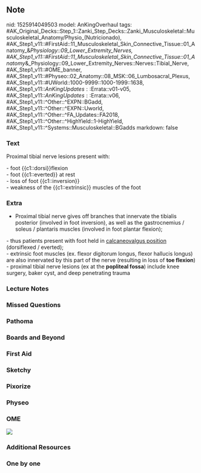 ## Note
nid: 1525914049503
model: AnKingOverhaul
tags: #AK_Original_Decks::Step_1::Zanki_Step_Decks::Zanki_Musculoskeletal::Musculoskeletal_Anatomy/Physio_(Nutricionado), #AK_Step1_v11::#FirstAid::11_Musculoskeletal_Skin_Connective_Tissue::01_Anatomy_&_Physiology::09_Lower_Extremity_Nerves, #AK_Step1_v11::#FirstAid::11_Musculoskeletal_Skin_Connective_Tissue::01_Anatomy_&_Physiology::09_Lower_Extremity_Nerves::Nerves::Tibial_Nerve, #AK_Step1_v11::#OME_banner, #AK_Step1_v11::#Physeo::02_Anatomy::08_MSK::06_Lumbosacral_Plexus, #AK_Step1_v11::#UWorld::1000-9999::1000-1999::1638, #AK_Step1_v11::$AnKingUpdates::$Errata::v01-v05, #AK_Step1_v11::$AnKingUpdates::$Errata::v06, #AK_Step1_v11::^Other::^EXPN::BGadd, #AK_Step1_v11::^Other::^EXPN::Uworld, #AK_Step1_v11::^Other::^FA_Updates::FA2018, #AK_Step1_v11::^Other::^HighYield::1-HighYield, #AK_Step1_v11::^Systems::Musculoskeletal::BGadds
markdown: false

### Text
Proximal tibial nerve lesions present with:
<div>
  - foot {{c1::dorsi}}flexion
</div>
<div>
  - foot {{c1::everted}} at rest
</div>
<div>
  - loss of foot {{c1::inversion}}
</div>
<div>
  - weakness of the {{c1::extrinsic}} muscles of the foot
</div>

### Extra
- Proximal tibial nerve gives off branches that innervate the
tibialis posterior (involved in foot inversion), as well as the
gastrocnemius / soleus / plantaris muscles (involved in foot
plantar flexion);
<div>
  - thus patients present with foot held in <u>calcaneovalgus
  position</u> (dorsiflexed / everted);
</div>
<div>
  - extrinsic foot muscles (ex. flexor digitorum longus, flexor
  hallucis longus) are also innervated by this part of the nerve
  (resulting in loss of <b>toe flexion</b>)
  <div>
    - proximal tibial nerve lesions (ex at the <b>popliteal
    fossa</b>) include knee surgery, baker cyst, and deep
    penetrating trauma
  </div>
</div>

### Lecture Notes


### Missed Questions


### Pathoma


### Boards and Beyond


### First Aid


### Sketchy


### Pixorize


### Physeo


### OME
<div class="ome-widget">
  <a href="https://onlinemeded.org?ref=anki"><img src=
  "_OME_AnkiFlashcards_General_4.png"></a>
</div>

### Additional Resources


### One by one


